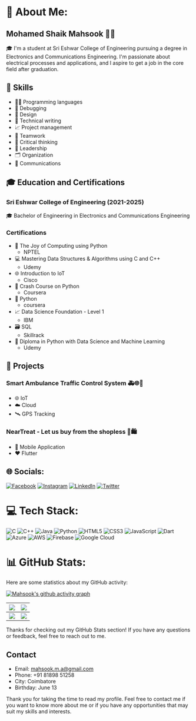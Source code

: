 # 💫 About Me:
## Mohamed Shaik Mahsook 👨‍💻
🎓 I'm a student at Sri Eshwar College of Engineering pursuing a degree in Electronics and Communications Engineering. I'm passionate about electrical processes and applications, and I aspire to get a job in the core field after graduation.

## 🚀 Skills
* 👨‍💻 Programming languages 
* 🐞 Debugging 
* 🎨 Design 
* 📝 Technical writing 
* 📈 Project management 
* 🤝 Teamwork 
* 🤔 Critical thinking 
* 👑 Leadership 
* 🗂️ Organization 
* 💬 Communications

## 🎓 Education and Certifications
### Sri Eshwar College of Engineering (2021-2025)
🎓 Bachelor of Engineering in Electronics and Communications Engineering
### Certifications
* 🐍 The Joy of Computing using Python 
   * NPTEL
* 💻 Mastering Data Structures & Algorithms using C and C++ 
   * Udemy
* 🌐 Introduction to IoT 
   * Cisco
* 🚀 Crash Course on Python 
   * Coursera
* 🐍 Python 
   * coursera
* 📈 Data Science Foundation - Level 1 
   * IBM
* 🗃️ SQL 
   * Skillrack
* 🐍 Diploma in Python with Data Science and Machine Learning
   * Udemy

## 🚀 Projects
### Smart Ambulance Traffic Control System 🚑🌐📍
* 🌐 IoT 
* ☁️ Cloud 
* 🛰️ GPS Tracking
### NearTreat - Let us buy from the shopless 📲🛍️
* 📱 Mobile Application
* ❤️ Flutter


## 🌐 Socials:
[![Facebook](https://img.shields.io/badge/Facebook-%231877F2.svg?logo=Facebook&logoColor=white)](https://facebook.com/https://www.facebook.com/mahsook.mahsook.14) [![Instagram](https://img.shields.io/badge/Instagram-%23E4405F.svg?logo=Instagram&logoColor=white)](https://instagram.com/mahso_ok3) [![LinkedIn](https://img.shields.io/badge/LinkedIn-%230077B5.svg?logo=linkedin&logoColor=white)](https://linkedin.com/in/mahsook) [![Twitter](https://img.shields.io/badge/Twitter-%231DA1F2.svg?logo=Twitter&logoColor=white)](https://twitter.com/MahsookShaik?t=MhJPXoFfUqqJ-dSsTdbItg&s=09) 

# 💻 Tech Stack:
![C](https://img.shields.io/badge/c-%2300599C.svg?style=for-the-badge&logo=c&logoColor=white)
![C++](https://img.shields.io/badge/c++-%2300599C.svg?style=for-the-badge&logo=c%2B%2B&logoColor=white)
![Java](https://img.shields.io/badge/java-%23ED8B00.svg?style=for-the-badge&logo=java&logoColor=white)
![Python](https://img.shields.io/badge/python-3670A0?style=for-the-badge&logo=python&logoColor=ffdd54)
![HTML5](https://img.shields.io/badge/html5-%23E34F26.svg?style=for-the-badge&logo=html5&logoColor=white)
![CSS3](https://img.shields.io/badge/css3-%231572B6.svg?style=for-the-badge&logo=css3&logoColor=white)
![JavaScript](https://img.shields.io/badge/javascript-%23323330.svg?style=for-the-badge&logo=javascript&logoColor=%23F7DF1E)
![Dart](https://img.shields.io/badge/dart-%230175C2.svg?style=for-the-badge&logo=dart&logoColor=white)
![Azure](https://img.shields.io/badge/azure-%230072C6.svg?style=for-the-badge&logo=azure-devops&logoColor=white)
![AWS](https://img.shields.io/badge/AWS-%23FF9900.svg?style=for-the-badge&logo=amazon-aws&logoColor=white)
![Firebase](https://img.shields.io/badge/firebase-%23039BE5.svg?style=for-the-badge&logo=firebase)
![Google
Cloud](https://img.shields.io/badge/Google%20Cloud-%234285F4.svg?style=for-the-badge&logo=google-cloud&logoColor=white)


# 📊 GitHub Stats:
Here are some statistics about my GitHub activity:

[![Mahsook's github activity graph](https://github-readme-activity-graph.cyclic.app/graph?username=mahsook3&bg_color=151515&color=e1e1e1&line=e18c00&point=403d3d&area=true&hide_border=true)](https://github.com/mahsook3)

| ![](https://github-readme-stats.vercel.app/api?username=mahsook3&theme=dark&hide_border=false&include_all_commits=false&count_private=false)<br/> | ![](https://github-readme-streak-stats.herokuapp.com/?user=mahsook3&theme=dark&hide_border=false) |
|---------------------------------------------------------------------------------------------------------------------------------------------------|------------------------------------------------------------------------------------------------------------------------------------------------------------------------|
| ![](https://github-readme-stats.vercel.app/api/top-langs/?username=mahsook3&theme=dark&hide_border=false&include_all_commits=false&count_private=false&layout=compact) | ![](https://github-contributor-stats.vercel.app/api?username=mahsook3&limit=5&theme=dark&combine_all_yearly_contributions=true) |

Thanks for checking out my GitHub Stats section! If you have any questions or feedback, feel free to reach out to me.

## Contact
* Email: mahsook.m.a@gmail.com
* Phone: +91 81898 51258
* City: Coimbatore
* Birthday: June 13

Thank you for taking the time to read my profile. Feel free to contact me if you want to know more about me or if you have any opportunities that may suit my skills and interests.
